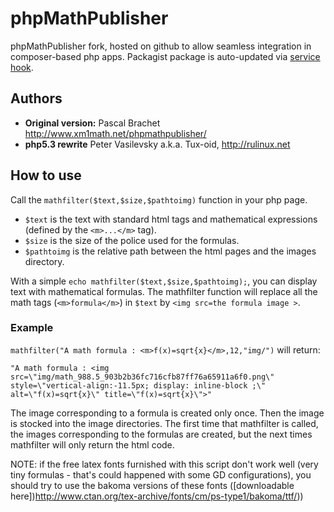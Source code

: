 # phpMathPublisher
phpMathPublisher fork, hosted on github to allow seamless integration in composer-based php apps.
Packagist package is auto-updated via [service hook](https://packagist.org/about#how-to-update-packages).

## Authors
- **Original version:** Pascal Brachet http://www.xm1math.net/phpmathpublisher/
- **php5.3 rewrite** Peter Vasilevsky a.k.a. Tux-oid, http://rulinux.net

## How to use
Call the `mathfilter($text,$size,$pathtoimg)` function in your php page.

- `$text` is the text with standard html tags and mathematical expressions (defined by the `<m>...</m>` tag).
- `$size` is the size of the police used for the formulas.
- `$pathtoimg` is the relative path between the html pages and the images directory.

With a simple `echo mathfilter($text,$size,$pathtoimg);`, you can display text with mathematical formulas.
The mathfilter function will replace all the math tags (`<m>formula</m>`) in `$text` by `<img src=the formula image >`.

### Example
`mathfilter("A math formula : <m>f(x)=sqrt{x}</m>,12,"img/")` will return:

```
"A math formula : <img src=\"img/math_988.5_903b2b36fc716cfb87ff76a65911a6f0.png\" style=\"vertical-align:-11.5px; display: inline-block ;\" alt=\"f(x)=sqrt{x}\" title=\"f(x)=sqrt{x}\">"
```

The image corresponding to a formula is created only once. Then the image is stocked into the image directories.
The first time that mathfilter is called, the images corresponding to the formulas are created, but the next times mathfilter will only return the html code.

NOTE: if the free latex fonts furnished with this script don't work well (very tiny formulas - that's could happened with some GD configurations), you should try to use the bakoma versions of these fonts ([downloadable here])http://www.ctan.org/tex-archive/fonts/cm/ps-type1/bakoma/ttf/))
